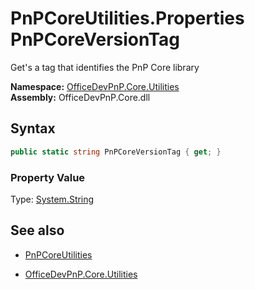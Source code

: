 # PnPCoreUtilities.Properties PnPCoreVersionTag
Get's a tag that identifies the PnP Core library  

**Namespace:** [OfficeDevPnP.Core.Utilities](OfficeDevPnP.Core.Utilities.md)  
**Assembly:** OfficeDevPnP.Core.dll  
## Syntax
```C#
public static string PnPCoreVersionTag { get; }
```

### Property Value
Type: [System.String](System.String.md) 

## See also
- [PnPCoreUtilities](PnPCoreUtilities.md) 

- [OfficeDevPnP.Core.Utilities](OfficeDevPnP.Core.Utilities.md)
